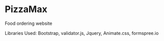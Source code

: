 # PizzaMax
Food ordering website

Libraries Used: Bootstrap, validator.js, Jquery, Animate.css, formspree.io

